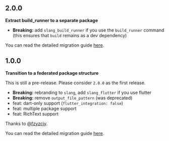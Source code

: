 ## 2.0.0

**Extract build_runner to a separate package**

- **Breaking:** add `slang_build_runner` if you use the `build_runner` command (this ensures that `build` remains as a dev dependency)

You can read the detailed migration guide [here](https://github.com/Tienisto/slang/blob/master/slang/MIGRATION.md).

## 1.0.0

**Transition to a federated package structure**

This is still a pre-release. Please consider `2.0.0` as the first release.

- **Breaking:** rebranding to `slang`, add `slang_flutter` if you use flutter
- **Breaking:** remove `output_file_pattern` (was deprecated)
- feat: dart-only support (`flutter_integration: false`)
- feat: multiple package support
- feat: RichText support

Thanks to [@fzyzcjy](https://github.com/fzyzcjy).

You can read the detailed migration guide [here](https://github.com/Tienisto/slang/blob/master/slang/MIGRATION.md).
